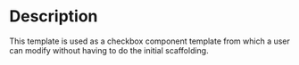 # Description

This template is used as a checkbox component template from which a user can modify without having to do the initial scaffolding.